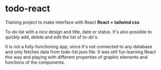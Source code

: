 # todo-react
Training project to make interface with React
**React + tailwind css** 

To-do list with a *nice* design and title, date or status. 
It's also possible to quickly add, delete and edit the list of to-do's.   

It is not a fully-functioning app, since it's not connected to any database and only fetches data from todo-list.json file. It was still fun learning React this way and playing with different properties of graphic elements and functions of the components. 
